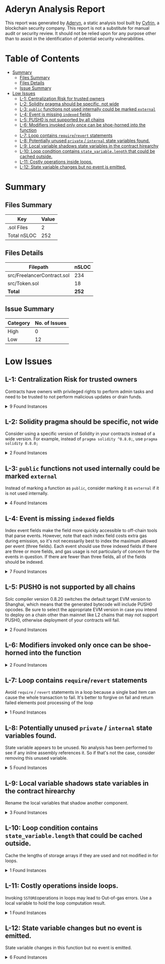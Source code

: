 # Aderyn Analysis Report

This report was generated by [Aderyn](https://github.com/Cyfrin/aderyn), a static analysis tool built by [Cyfrin](https://cyfrin.io), a blockchain security company. This report is not a substitute for manual audit or security review. It should not be relied upon for any purpose other than to assist in the identification of potential security vulnerabilities.
# Table of Contents

- [Summary](#summary)
  - [Files Summary](#files-summary)
  - [Files Details](#files-details)
  - [Issue Summary](#issue-summary)
- [Low Issues](#low-issues)
  - [L-1: Centralization Risk for trusted owners](#l-1-centralization-risk-for-trusted-owners)
  - [L-2: Solidity pragma should be specific, not wide](#l-2-solidity-pragma-should-be-specific-not-wide)
  - [L-3: `public` functions not used internally could be marked `external`](#l-3-public-functions-not-used-internally-could-be-marked-external)
  - [L-4: Event is missing `indexed` fields](#l-4-event-is-missing-indexed-fields)
  - [L-5: PUSH0 is not supported by all chains](#l-5-push0-is-not-supported-by-all-chains)
  - [L-6: Modifiers invoked only once can be shoe-horned into the function](#l-6-modifiers-invoked-only-once-can-be-shoe-horned-into-the-function)
  - [L-7: Loop contains `require`/`revert` statements](#l-7-loop-contains-requirerevert-statements)
  - [L-8: Potentially unused `private` / `internal` state variables found.](#l-8-potentially-unused-private--internal-state-variables-found)
  - [L-9: Local variable shadows state variables in the contract hirearchy](#l-9-local-variable-shadows-state-variables-in-the-contract-hirearchy)
  - [L-10: Loop condition contains `state_variable.length` that could be cached outside.](#l-10-loop-condition-contains-statevariablelength-that-could-be-cached-outside)
  - [L-11: Costly operations inside loops.](#l-11-costly-operations-inside-loops)
  - [L-12: State variable changes but no event is emitted.](#l-12-state-variable-changes-but-no-event-is-emitted)


# Summary

## Files Summary

| Key | Value |
| --- | --- |
| .sol Files | 2 |
| Total nSLOC | 252 |


## Files Details

| Filepath | nSLOC |
| --- | --- |
| src/FreelancerContract.sol | 234 |
| src/Token.sol | 18 |
| **Total** | **252** |


## Issue Summary

| Category | No. of Issues |
| --- | --- |
| High | 0 |
| Low | 12 |


# Low Issues

## L-1: Centralization Risk for trusted owners

Contracts have owners with privileged rights to perform admin tasks and need to be trusted to not perform malicious updates or drain funds.

<details><summary>9 Found Instances</summary>


- Found in src/FreelancerContract.sol [Line: 124](src/FreelancerContract.sol#L124)

	```solidity
	    function addFreelancerToDehix(string memory _freelancerid,address _freelancerAddress) external onlyOwner {
	```

- Found in src/FreelancerContract.sol [Line: 135](src/FreelancerContract.sol#L135)

	```solidity
	    function createProjectToDehix(string memory _businessId,string memory _projectid) external onlyOwner returns (string memory) {
	```

- Found in src/FreelancerContract.sol [Line: 152](src/FreelancerContract.sol#L152)

	```solidity
	    ) external onlyOwner {
	```

- Found in src/FreelancerContract.sol [Line: 171](src/FreelancerContract.sol#L171)

	```solidity
	    ) external onlyOwner {
	```

- Found in src/FreelancerContract.sol [Line: 193](src/FreelancerContract.sol#L193)

	```solidity
	    function deactivateProjectToDehix(string memory _projectId) external onlyOwner {
	```

- Found in src/FreelancerContract.sol [Line: 197](src/FreelancerContract.sol#L197)

	```solidity
	    function assignOracleToDehix(string memory _oracleId, address _oracleAddress) external onlyOwner {
	```

- Found in src/Token.sol [Line: 7](src/Token.sol#L7)

	```solidity
	contract MyToken is ERC20, AccessControl {
	```

- Found in src/Token.sol [Line: 18](src/Token.sol#L18)

	```solidity
	    function mint(address to, uint256 amount) public onlyRole(MINTER_ROLE) {
	```

- Found in src/Token.sol [Line: 22](src/Token.sol#L22)

	```solidity
	    function burn(address from, uint256 amount) public onlyRole(BURNER_ROLE) {
	```

</details>



## L-2: Solidity pragma should be specific, not wide

Consider using a specific version of Solidity in your contracts instead of a wide version. For example, instead of `pragma solidity ^0.8.0;`, use `pragma solidity 0.8.0;`

<details><summary>2 Found Instances</summary>


- Found in src/FreelancerContract.sol [Line: 2](src/FreelancerContract.sol#L2)

	```solidity
	pragma solidity ^0.8.28;
	```

- Found in src/Token.sol [Line: 2](src/Token.sol#L2)

	```solidity
	pragma solidity ^0.8.28;
	```

</details>



## L-3: `public` functions not used internally could be marked `external`

Instead of marking a function as `public`, consider marking it as `external` if it is not used internally.

<details><summary>4 Found Instances</summary>


- Found in src/FreelancerContract.sol [Line: 119](src/FreelancerContract.sol#L119)

	```solidity
	    function addBusinessToDehix(string memory _bussinessid, address _bussinessaddress) public {
	```

- Found in src/FreelancerContract.sol [Line: 226](src/FreelancerContract.sol#L226)

	```solidity
	    function createEscrow(string memory _escrowid,address[] memory _votingoracle,address _freelancer,address _bussness,string memory _projectid,address _tokenaddress)public{
	```

- Found in src/Token.sol [Line: 18](src/Token.sol#L18)

	```solidity
	    function mint(address to, uint256 amount) public onlyRole(MINTER_ROLE) {
	```

- Found in src/Token.sol [Line: 22](src/Token.sol#L22)

	```solidity
	    function burn(address from, uint256 amount) public onlyRole(BURNER_ROLE) {
	```

</details>



## L-4: Event is missing `indexed` fields

Index event fields make the field more quickly accessible to off-chain tools that parse events. However, note that each index field costs extra gas during emission, so it's not necessarily best to index the maximum allowed per event (three fields). Each event should use three indexed fields if there are three or more fields, and gas usage is not particularly of concern for the events in question. If there are fewer than three fields, all of the fields should be indexed.

<details><summary>7 Found Instances</summary>


- Found in src/FreelancerContract.sol [Line: 87](src/FreelancerContract.sol#L87)

	```solidity
	    event FreelancerAdded(string indexed freelancerId, address freelancerAddress);
	```

- Found in src/FreelancerContract.sol [Line: 88](src/FreelancerContract.sol#L88)

	```solidity
	    event ProjectCreated(string indexed projectId, bool isActive);
	```

- Found in src/FreelancerContract.sol [Line: 89](src/FreelancerContract.sol#L89)

	```solidity
	    event MilestoneAdded(string indexed projectId, string milestoneId);
	```

- Found in src/FreelancerContract.sol [Line: 90](src/FreelancerContract.sol#L90)

	```solidity
	    event PaymentAdded(string indexed milestoneId, uint256 paymentId);
	```

- Found in src/FreelancerContract.sol [Line: 91](src/FreelancerContract.sol#L91)

	```solidity
	    event FundsDeposited(address businessaddress, uint256 amount);
	```

- Found in src/FreelancerContract.sol [Line: 92](src/FreelancerContract.sol#L92)

	```solidity
	    event FundsReleased(address freelanceraddress, uint256 amount);
	```

- Found in src/FreelancerContract.sol [Line: 93](src/FreelancerContract.sol#L93)

	```solidity
	    event FundsRefunded(address freelanceraddress,uint256 amount);
	```

</details>



## L-5: PUSH0 is not supported by all chains

Solc compiler version 0.8.20 switches the default target EVM version to Shanghai, which means that the generated bytecode will include PUSH0 opcodes. Be sure to select the appropriate EVM version in case you intend to deploy on a chain other than mainnet like L2 chains that may not support PUSH0, otherwise deployment of your contracts will fail.

<details><summary>2 Found Instances</summary>


- Found in src/FreelancerContract.sol [Line: 2](src/FreelancerContract.sol#L2)

	```solidity
	pragma solidity ^0.8.28;
	```

- Found in src/Token.sol [Line: 2](src/Token.sol#L2)

	```solidity
	pragma solidity ^0.8.28;
	```

</details>



## L-6: Modifiers invoked only once can be shoe-horned into the function



<details><summary>2 Found Instances</summary>


- Found in src/FreelancerContract.sol [Line: 104](src/FreelancerContract.sol#L104)

	```solidity
	    modifier onlyBuyerOrOracle(string memory _escrowid) {
	```

- Found in src/FreelancerContract.sol [Line: 114](src/FreelancerContract.sol#L114)

	```solidity
	    modifier onlySellerOrOrecle(string memory _escrowid){
	```

</details>



## L-7: Loop contains `require`/`revert` statements

Avoid `require` / `revert` statements in a loop because a single bad item can cause the whole transaction to fail. It's better to forgive on fail and return failed elements post processing of the loop

<details><summary>1 Found Instances</summary>


- Found in src/FreelancerContract.sol [Line: 236](src/FreelancerContract.sol#L236)

	```solidity
	        for (uint256 i = 0; i < _votingoracle.length; i++) {
	```

</details>



## L-8: Potentially unused `private` / `internal` state variables found.

State variable appears to be unused. No analysis has been performed to see if any inilne assembly references it. So if that's not the case, consider removing this unused variable.

<details><summary>5 Found Instances</summary>


- Found in src/FreelancerContract.sol [Line: 80](src/FreelancerContract.sol#L80)

	```solidity
	    string private nextFreelancerId;  //q is this never used?
	```

- Found in src/FreelancerContract.sol [Line: 81](src/FreelancerContract.sol#L81)

	```solidity
	    string private nextProjectId;    //q is this never used?
	```

- Found in src/FreelancerContract.sol [Line: 82](src/FreelancerContract.sol#L82)

	```solidity
	    string private nextBusinessId;   //q is this never used?
	```

- Found in src/FreelancerContract.sol [Line: 83](src/FreelancerContract.sol#L83)

	```solidity
	    string private nextMilestoneId;  //q is this never used?
	```

- Found in src/FreelancerContract.sol [Line: 84](src/FreelancerContract.sol#L84)

	```solidity
	    string private nextHiringId;     //q is this never used?
	```

</details>



## L-9: Local variable shadows state variables in the contract hirearchy

Rename the local variables that shadow another component.

<details><summary>3 Found Instances</summary>


- Found in src/FreelancerContract.sol [Line: 38](src/FreelancerContract.sol#L38)

	```solidity
	        mapping(string => Project) projects; 
	```

- Found in src/FreelancerContract.sol [Line: 44](src/FreelancerContract.sol#L44)

	```solidity
	        mapping(string => Project) projects;
	```

- Found in src/FreelancerContract.sol [Line: 49](src/FreelancerContract.sol#L49)

	```solidity
	        mapping(string => Freelancer) freelancers; 
	```

</details>



## L-10: Loop condition contains `state_variable.length` that could be cached outside.

Cache the lengths of storage arrays if they are used and not modified in for loops.

<details><summary>1 Found Instances</summary>


- Found in src/FreelancerContract.sol [Line: 269](src/FreelancerContract.sol#L269)

	```solidity
	        for (uint256 i = 0; i < Orecles.length; i++) {
	```

</details>



## L-11: Costly operations inside loops.

Invoking `SSTORE`operations in loops may lead to Out-of-gas errors. Use a local variable to hold the loop computation result.

<details><summary>1 Found Instances</summary>


- Found in src/FreelancerContract.sol [Line: 236](src/FreelancerContract.sol#L236)

	```solidity
	        for (uint256 i = 0; i < _votingoracle.length; i++) {
	```

</details>



## L-12: State variable changes but no event is emitted.

State variable changes in this function but no event is emitted.

<details><summary>6 Found Instances</summary>


- Found in src/FreelancerContract.sol [Line: 119](src/FreelancerContract.sol#L119)

	```solidity
	    function addBusinessToDehix(string memory _bussinessid, address _bussinessaddress) public {
	```

- Found in src/FreelancerContract.sol [Line: 185](src/FreelancerContract.sol#L185)

	```solidity
	    function applyToProjectToDehix(string memory _projectId, string memory _freelancerId) external {
	```

- Found in src/FreelancerContract.sol [Line: 193](src/FreelancerContract.sol#L193)

	```solidity
	    function deactivateProjectToDehix(string memory _projectId) external onlyOwner {
	```

- Found in src/FreelancerContract.sol [Line: 197](src/FreelancerContract.sol#L197)

	```solidity
	    function assignOracleToDehix(string memory _oracleId, address _oracleAddress) external onlyOwner {
	```

- Found in src/FreelancerContract.sol [Line: 226](src/FreelancerContract.sol#L226)

	```solidity
	    function createEscrow(string memory _escrowid,address[] memory _votingoracle,address _freelancer,address _bussness,string memory _projectid,address _tokenaddress)public{
	```

- Found in src/FreelancerContract.sol [Line: 278](src/FreelancerContract.sol#L278)

	```solidity
	    function vote(bool release) external {
	```

</details>



